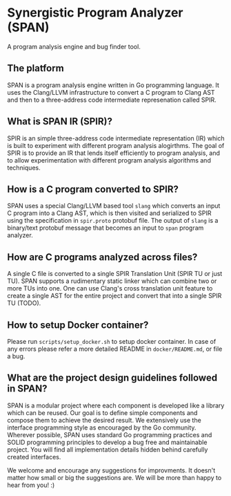 # Synergistic Program Analyzer (SPAN)
A program analysis engine and bug finder tool.

## The platform

SPAN is a program analysis engine written in Go programming language.
It uses the Clang/LLVM infrastructure to convert a C program to Clang AST
and then to a three-address code intermediate represenation called SPIR.

## What is SPAN IR (SPIR)?

SPIR is an simple three-address code intermediate representation (IR) which
is built to experiment with different program analysis alogirthms.
The goal of SPIR is to provide an IR that lends itself efficiently
to program analysis, and to allow experimentation with different program
analysis algorithms and techniques.

## How is a C program converted to SPIR?

SPAN uses a special Clang/LLVM based tool `slang` which converts an input C program
into a Clang AST, which is then visited and serialized to SPIR
using the specification in `spir.proto` protobuf file.
The output of `slang` is a binary/text protobuf message that becomes an input
to `span` program analyzer.

## How are C programs analyzed across files?

A single C file is converted to a single SPIR Translation Unit (SPIR TU or just TU).
SPAN supports a rudimentary static linker which can combine two or more TUs into one.
One can use Clang's cross translation unit feature to create a single AST for the entire
project and convert that into a single SPIR TU (TODO).

## How to setup Docker container?

Please run `scripts/setup_docker.sh` to setup docker container.
In case of any errors please refer a more detailed README in `docker/README.md`,
or file a bug.


## What are the project design guidelines followed in SPAN?

SPAN is a modular project where each component is developed like a library which can be reused.
Our goal is to define simple components and compose them to achieve the desired result.
We extensively use the interface programming style as encouraged by the Go community.
Wherever possible, SPAN uses standard Go programming practices and SOLID programming
principles to develop a bug free and maintainable project.
You will find all implementation details hidden behind carefully created interfaces.

We welcome and encourage any suggestions for improvments.
It doesn't matter how small or big the suggestions are.
We will be more than happy to hear from you! :)

